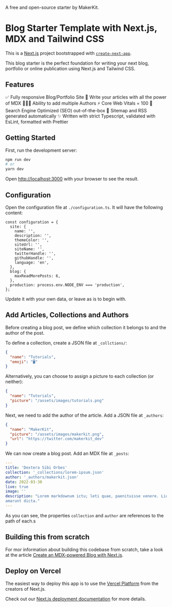 A free and open-source starter by MakerKit.

# Blog Starter Template with Next.js, MDX and Tailwind CSS

This is a [Next.js](https://nextjs.org/) project bootstrapped with [`create-next-app`](https://github.com/vercel/next.js/tree/canary/packages/create-next-app).

This blog starter is the perfect foundation for writing your next blog, portfolio or online publication using Next.js and Tailwind CSS.

## Features

✅ Fully responsive Blog/Portfolio Site
📄 Write your articles with all the power of MDX
🧑‍🤝‍🧑 Ability to add multiple Authors
⚡ Core Web Vitals = 100
🚀 Search Engine Optimized (SEO) out-of-the-box
📂 Sitemap and RSS generated automatically
✨ Written with strict Typescript, validated with EsLint, formatted with Prettier

## Getting Started

First, run the development server:

```bash
npm run dev
# or
yarn dev
```

Open [http://localhost:3000](http://localhost:3000) with your browser to see the result.

## Configuration

Open the configuration file at `./configuration.ts`. It will have the following content:

```tsx
const configuration = {
  site: {
    name: '',
    description: '',
    themeColor: '',
    siteUrl: '',
    siteName: '',
    twitterHandle: '',
    githubHandle: '',
    language: 'en',
  },
  blog: {
    maxReadMorePosts: 6,
  },
  production: process.env.NODE_ENV === 'production',
};
```

Update it with your own data, or leave as is to begin with.

## Add Articles, Collections and Authors

Before creating a blog post, we define which collection it belongs to and the author of the post.

To define a collection, create a JSON file at `_collctions/`:

```json
{
  "name": "Tutorials",
  "emoji": "🖥️"
}
```

Alternatively, you can choose to assign a picture to each collection (or neither):

```json
{
  "name": "Tutorials",
  "picture": "/assets/images/tutorials.png"
}
```

Next, we need to add the author of the article. Add a JSON file at `_authors`:

```json
{
  "name": "MakerKit",
  "picture": "/assets/images/makerkit.png",
  "url": "https://twitter.com/makerkit_dev"
}
```

We can now create a blog post. Add an MDX file at `_posts`:

```yaml
---
title: 'Dextera Sibi Orbes'
collection: '_collections/lorem-ipsum.json'
author: '_authors/makerkit.json'
date: 2022-03-30
live: true
image: ''
description: "Lorem markdownum ictu; leti quae, paenituisse venere. Liquet praemia omne di
amarunt dicta."
---
```

As you can see, the properties `collection` and `author` are references to the path of each.s

## Building this from scratch

For mor information about building this codebase from scratch, take a look at the article [Create an MDX-powered Blog with Next.js](https://makerkit.dev/blog/tutorials/create-a-blog-mdx-nextjs).

## Deploy on Vercel

The easiest way to deploy this app is to use the [Vercel Platform](https://vercel.com/new?utm_medium=default-template&filter=next.js&utm_source=create-next-app&utm_campaign=create-next-app-readme) from the creators of Next.js.

Check out our [Next.js deployment documentation](https://nextjs.org/docs/deployment) for more details.
